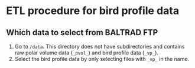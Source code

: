 # ETL procedure for bird profile data

## Which data to select from BALTRAD FTP

1. Go to `/data`. This directory does not have subdirectories and contains raw polar volume data (`_pvol_`) and bird profile data (`_vp_`).
2. Select the bird profile data by only selecting files with `_vp_` in the name.
